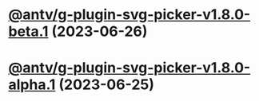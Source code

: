 # [@antv/g-plugin-svg-picker-v1.8.0-beta.1](https://github.com/antvis/g/compare/@antv/g-plugin-svg-picker@1.7.51...@antv/g-plugin-svg-picker@1.8.0-beta.1) (2023-06-26)

# [@antv/g-plugin-svg-picker-v1.8.0-alpha.1](https://github.com/antvis/g/compare/@antv/g-plugin-svg-picker@1.7.51...@antv/g-plugin-svg-picker@1.8.0-alpha.1) (2023-06-25)

